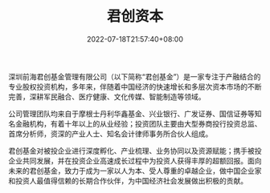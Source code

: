 ﻿---
weight: 
title: "君创资本"
description: "深圳前海君创基金管理有限公司（以下简称“君创资本”），是由多位金融机构资深从业人士设立的一家私募股权投资基金公司"
date: 2022-07-18T21:57:40+08:00
lastmod: 2022-07-18T16:45:40+08:00
draft: false
authors: ["浮尘"]
featuredImage: "junchuangziben.jpg"
link: "http://www.szechocapital.com/"
tags: ["投资机构","君创资本"]
categories: ["navigation"]
navigation: ["投资机构"]
lightgallery: true
toc: true
pinned: false
recommend: false
recommend1: false
---
深圳前海君创基金管理有限公司（以下简称“君创基金”）是一家专注于产融结合的专业股权投资机构，多年来，伴随着中国经济的快速增长和多层次资本市场的不断完善，深耕军民融合、医疗健康、文化传媒、智能制造等领域。

公司管理团队均来自于摩根士丹利华鑫基金、兴业银行、广发证券、国信证券等知名金融机构，有着十年以上的从业经验；投资团队主要由大型券商投行投资总监、首席分析师，资深的产业人士、知名会计律师事务所合伙人组成。

君创基金对被投企业进行深度孵化、产业梳理、业务协同以及资源赋能；携手被投企业共同发展，并在投资企业高速成长过程中为投资人获得丰厚的超额回报。面向未来的君创基金，致力于成为一家以人为本、受人尊重的卓越企业，做中国企业家和投资人最值得信赖的长期合作伙伴，为中国经济社会发展做出积极的贡献。